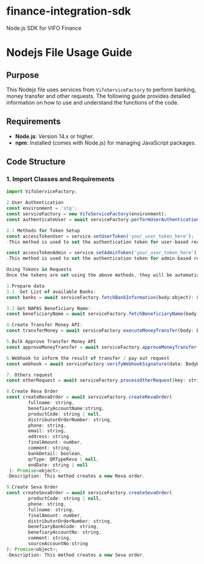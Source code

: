 # finance-integration-sdk
Node.js SDK for VIFO Finance
# Nodejs File Usage Guide
## Purpose
This Nodejs file uses services from `VifoServiceFactory` to perform banking, money transfer and other requests. The following guide provides detailed information on how to use and understand the functions of the code.

## Requirements
- **Node.js**: Version 14.x or higher.
- **npm**: Installed (comes with Node.js) for managing JavaScript packages.

## Code Structure
### 1. Import Classes and Requirements
```javascript
import VifoServiceFactory;

2.User Authentication
const environment = 'stg';
const serviceFactory = new VifoServiceFactory(environment);
const authenticateUser = await serviceFactory.performUserAuthentication(body: BodyAutheticaterface): Promise<object>;

2.1 Methods for Token Setup
const accessTokenUser = service.setUserToken('your_user_token_here');
-This method is used to set the authentication token for user-based requests. 

const accessTokenAdmin = service.setAdminToken('your_user_token_here');
-This method is used to set the authentication token for admin-based requests.

Using Tokens in Requests
Once the tokens are set using the above methods, they will be automatically included in the headers for their respective requests.

3.Prepare data
3.1  Get List of available Banks:
const banks = await serviceFactory.fetchBankInformation(body:object): Promise<object>;

3.2 Get NAPAS Beneficiary Name:
const beneficiaryName = await serviceFactory.fetchBeneficiaryName(body: BodyBeneficiaryName): Promise<object>;

4.Create Transfer Money API:
const transferMoney = await serviceFactory.executeMoneyTransfer(body: BodyTransferMoneyInterface): Promise<object>;

5.Bulk Approve Transfer Money API
const approveMoneyTransfer = await serviceFactory.approveMoneyTransfer(secretKey: string, timestamp: string, body: BodyApproveTransferMoney): Promise<object>;

6.Webhook to inform the result of transfer / pay out request
const webhook = await serviceFactory.verifyWebhookSignature(data: BodyWebhookInterface, requestSignature: string, secretKey: string, timestamp: string): Promise<boolean>;

7. Others request
const otherRequest = await serviceFactory.processOtherRequest(key: string): Promise<object>;

8.Create Reva Order
const createRevaOrder = await serviceFactory.createRevaOrder(
        fullname: string,
        benefiaryAccountName:string,
        productCode: string | null,
        distributorOrderNumber: string,
        phone: string,
        email: string,
        address: string,
        finalAmount: number,
        comment: string,
        bankDetail: boolean,
        qrType: QRTypeReva | null,
        endDate: string | null
 ): Promise<object>;
-Description: This method creates a new Reva order.

9.Create Seva Order
const createSevaOrder = await serviceFactory.createSevaOrder(
        productCode: string | null,
        phone: string,
        fullname: string,
        finalAmount: number,
        distributorOrderNumber: string,
        benefiaryBankCode: string,
        benefiaryAccountNo: string,
        comment: string,
        sourceAccountNo:string
): Promise<object>;
-Description: This method creates a new Seva order.

